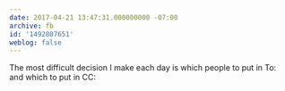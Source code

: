 ```yaml
---
date: 2017-04-21 13:47:31.000000000 -07:00
archive: fb
id: '1492807651'
weblog: false
---
```


The most difficult decision I make each day is which people to put in To: and which to put in CC:
